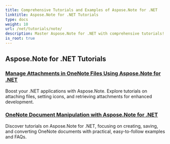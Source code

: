 ```yaml
---
title: Comprehensive Tutorials and Examples of Aspose.Note for .NET 
linktitle: Aspose.Note for .NET Tutorials
type: docs
weight: 10
url: /net/tutorials/note/
description: Master Aspose.Note for .NET with comprehensive tutorials! Dive into attachments, hyperlinks, images, and more. Elevate your OneNote document manipulation.
is_root: true
---
```


## Aspose.Note for .NET Tutorials 
### [Manage Attachments in OneNote Files Using Aspose.Note for .NET](./manage-attachments/)
Boost your .NET applications with Aspose.Note. Explore tutorials on attaching files, setting icons, and retrieving attachments for enhanced development.
### [OneNote Document Manipulation with Aspose.Note for .NET ](./one-note-document-manipulation/)
Discover tutorials on Aspose.Note for .NET, focusing on creating, saving, and converting OneNote documents with practical, easy-to-follow examples and FAQs.

